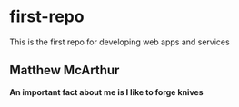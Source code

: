 # first-repo
This is the first repo for developing web apps and services

## Matthew McArthur
**An important fact about me is I like to forge knives**
